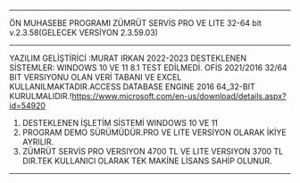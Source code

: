 **********************************************************
ÖN MUHASEBE PROGRAMI ZÜMRÜT SERVİS PRO VE LITE 32-64 bit v.2.3.58(GELECEK VERSİYON 2.3.59.03)
**********************************************************
YAZILIM GELİŞTİRİCİ :MURAT IRKAN 2022-2023  DESTEKLENEN SİSTEMLER: WINDOWS 10 VE 11 8.1 TEST EDİLMEDİ. 
OFİS 2021/2016 32/64 BIT VERSIYONU OLAN  VERİ TABANI VE EXCEL KULLANILMAKTADIR.ACCESS DATABASE ENGINE 2016 64_32-BIT  
KURULMALIDIR.!https://www.microsoft.com/en-us/download/details.aspx?id=54920
1. DESTEKLENEN İŞLETİM SİSTEMİ WINDOWS 10 VE 11 
2. PROGRAM DEMO SÜRÜMÜDÜR.PRO VE LITE VERSİYON OLARAK İKİYE AYRILIR.
3. ZÜMRÜT SERVİS PRO VERSIYON 4700 TL VE LITE VERSIYON 3700 TL DIR.TEK KULLANICI OLARAK TEK MAKİNE LİSANS SAHİP OLUNUR.
*********************************************************************************************************************




